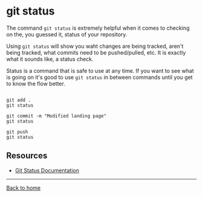 # git status

The command `git status` is extremely helpful when it comes to checking on the, you guessed it, status of your repository.

Using  `git status` will show you waht changes are being tracked, aren't being tracked, what commits need to be pushed/pulled, etc. It is exactly what it sounds like, a status check.

Status is a command that is safe to use at any time. If you want to see what is going on it's good to use `git status` in between commands until you get to know the flow better.

```

git add .
git status

git commit -m "Modified landing page"
git status

git push
git status
```

## Resources

- [Git Status Documentation](https://git-scm.com/docs/git-status)

---

[Back to home](../README.md)